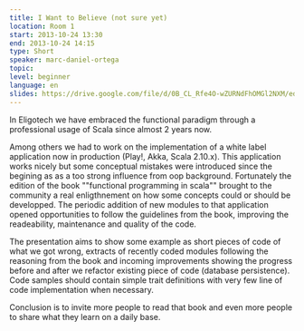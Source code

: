 ```yaml
---
title: I Want to Believe (not sure yet) 
location: Room 1
start: 2013-10-24 13:30
end: 2013-10-24 14:15
type: Short
speaker: marc-daniel-ortega
topic: 
level: beginner
language: en
slides: https://drive.google.com/file/d/0B_CL_Rfe4O-wZURNdFhOMGl2NXM/edit?usp=sharing
---
```


In Eligotech we have embraced the functional paradigm through a professional usage of Scala since almost 2 years now.
    
Among others we had to work on the implementation of a white label application now in production (Play!, Akka, Scala 2.10.x). This application works nicely but some conceptual mistakes were introduced since the begining as as a too strong influence from oop background. Fortunately the edition of the book ""functional programming in scala"" brought to the community a real enligthnement on how some concepts could or should be developped.
The periodic addition of new modules to that application opened opportunities to follow the guidelines from the book, improving the readeability, maintenance and quality of the code.

The presentation aims to show some example as short pieces of code of what we got wrong, extracts of recently coded modules following the reasoning from the book and incoming improvements showing the progress before and after we refactor existing piece of code (database persistence). Code samples should  contain simple trait definitions with very few line of code implementation when necessary.

Conclusion is to invite more people to read that book and even more people to share what they learn on a daily base.
